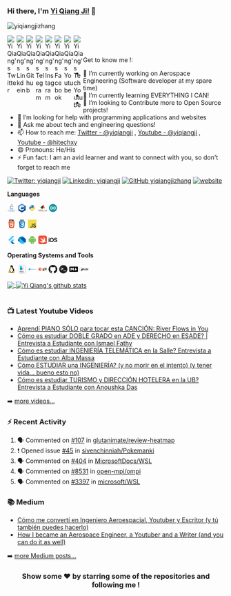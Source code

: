 ### Hi there, I'm [Yi Qiang Ji!](https://yiqiangji.com) 👋

<p align="left"> <img src="https://komarev.com/ghpvc/?username=yiqiangjizhang&label=Views&color=blue&style=plastic" alt="yiqiangjizhang" /> </p>

<a href="https://twitter.com/yiqiangji">
  <img align="left" alt="Yi Qiang's Twitter" width="22px" src="https://cdn.jsdelivr.net/npm/simple-icons@v3/icons/twitter.svg" />
</a>
<a href="https://www.linkedin.com/in/yi-qiang-ji-zhang-157410148/">
  <img align="left" alt="Yi Qiang's Linkdein" width="22px" src="https://cdn.jsdelivr.net/npm/simple-icons@v3/icons/linkedin.svg" />
</a>
<a href="https://github.com/yqiangjizhang">
  <img align="left" alt="Yi Qiang's Github" width="22px" src="https://cdn.jsdelivr.net/npm/simple-icons@v3/icons/github.svg" />
</a>
<a href="https://t.me/yiqiangji">
  <img align="left" alt="Yi Qiang's Telegram" width="22px" src="https://cdn.jsdelivr.net/npm/simple-icons@v3/icons/telegram.svg" />
</a>
<a href="https://instagram.com/yiqiangji/">
  <img align="left" alt="Yi Qiang's Instagram" width="22px" src="https://cdn.jsdelivr.net/npm/simple-icons@v3/icons/instagram.svg" />
</a>
<a href="https://www.facebook.com/yiqiang.ji">
  <img align="left" alt="Yi Qiang's Facebook" width="22px" src="https://cdn.jsdelivr.net/npm/simple-icons@v3/icons/facebook.svg" />
</a>
<a href="https://www.youtube.com/channel/UClLY8hvX7CLnGcq8tjQmIFw">
  <img align="left" alt="Yi Qiang's Youtube" width="22px" src="https://cdn.jsdelivr.net/npm/simple-icons@v3/icons/youtube.svg" />
</a>
<a href="https://www.youtube.com/hitechxy">
  <img align="left" alt="Yi Qiang's Tech Youtube" width="22px" src="https://cdn.jsdelivr.net/npm/simple-icons@v3/icons/youtube.svg" />
</a>

<br/>
<br/>

Get to know me !:

- 🔭 I’m currently working on Aerospace Engineering (Software developer at my spare time)
- 🌱 I’m currently learning EVERYTHING I CAN!
- 👯 I’m looking to Contribute more to Open Source projects!
- 🤔 I’m looking for help with programming applications and websites
- 💬 Ask me about tech and engineering questions!
- 📫 How to reach me: [Twitter - @yiqiangji](https://twitter.com/yiqiangji) , [Youtube - @yiqiangji](https://www.youtube.com/channel/UClLY8hvX7CLnGcq8tjQmIFw) , [Youtube - @hitechxy](https://www.youtube.com/hitechxy)
- 😄 Pronouns: He/His
- ⚡ Fun fact: I am an avid learner and want to connect with you, so don't forget to reach me

[![Twitter: yiqiangji](https://img.shields.io/twitter/follow/yiqiangji?style=social)](https://twitter.com/yiqiangji)
[![Linkedin: yiqiangji](https://img.shields.io/badge/-yiqiangji-blue?style=flat-square&logo=Linkedin&logoColor=white&link=https://www.linkedin.com/in/yi-qiang-ji-zhang-157410148/)](https://www.linkedin.com/in/yi-qiang-ji-zhang-157410148/)
[![GitHub yiqiangjizhang](https://img.shields.io/github/followers/yiqiangjizhang?label=follow&style=social)](https://github.com/yiqiangjizhang)
[![website](https://img.shields.io/badge/PortfolioWebsite-yiqiangji.com-2648ff?style=flat-square&logo=google-chrome)](https://yiqiangji.com/)

**Languages**
<br/>

<code><img height="20" src="https://raw.githubusercontent.com/github/explore/80688e429a7d4ef2fca1e82350fe8e3517d3494d/topics/c/c.png"></code>
<code><img height="20" src="https://raw.githubusercontent.com/github/explore/80688e429a7d4ef2fca1e82350fe8e3517d3494d/topics/cpp/cpp.png"></code>
<code><img height="20" src="https://raw.githubusercontent.com/github/explore/80688e429a7d4ef2fca1e82350fe8e3517d3494d/topics/python/python.png"></code>
<code><img height="20" src="https://raw.githubusercontent.com/github/explore/80688e429a7d4ef2fca1e82350fe8e3517d3494d/topics/matlab/matlab.png"></code>
<code><img height="20" src="https://raw.githubusercontent.com/github/explore/80688e429a7d4ef2fca1e82350fe8e3517d3494d/topics/arduino/arduino.png"></code>

<code><img height="20" src="https://raw.githubusercontent.com/github/explore/80688e429a7d4ef2fca1e82350fe8e3517d3494d/topics/html/html.png"></code>
<code><img height="20" src="https://raw.githubusercontent.com/github/explore/80688e429a7d4ef2fca1e82350fe8e3517d3494d/topics/css/css.png"></code>
<code><img height="20" src="https://raw.githubusercontent.com/github/explore/80688e429a7d4ef2fca1e82350fe8e3517d3494d/topics/javascript/javascript.png"></code>

<code><img height="20" src="https://raw.githubusercontent.com/github/explore/80688e429a7d4ef2fca1e82350fe8e3517d3494d/topics/flutter/flutter.png"></code>
<code><img height="20" src="https://raw.githubusercontent.com/github/explore/80688e429a7d4ef2fca1e82350fe8e3517d3494d/topics/dart/dart.png"></code>
<code><img height="20" src="https://raw.githubusercontent.com/github/explore/80688e429a7d4ef2fca1e82350fe8e3517d3494d/topics/android/android.png"></code>
<code><img height="20" src="https://raw.githubusercontent.com/github/explore/80688e429a7d4ef2fca1e82350fe8e3517d3494d/topics/swift/swift.png"></code>
<code><img height="20" src="https://raw.githubusercontent.com/github/explore/80688e429a7d4ef2fca1e82350fe8e3517d3494d/topics/ios/ios.png"></code>

**Operating Systems and Tools**

<code><img height="20" src="https://raw.githubusercontent.com/github/explore/80688e429a7d4ef2fca1e82350fe8e3517d3494d/topics/linux/linux.png"></code>
<code><img height="20" src="https://raw.githubusercontent.com/github/explore/80688e429a7d4ef2fca1e82350fe8e3517d3494d/topics/macos/macos.png"></code>
<code><img height="20" src="https://raw.githubusercontent.com/github/explore/80688e429a7d4ef2fca1e82350fe8e3517d3494d/topics/windows/windows.png"></code>
<code><img height="20" src="https://raw.githubusercontent.com/github/explore/80688e429a7d4ef2fca1e82350fe8e3517d3494d/topics/git/git.png"></code>
<code><img height="20" src="https://raw.githubusercontent.com/github/explore/78df643247d429f6cc873026c0622819ad797942/topics/github/github.png"></code>
<code><img height="20" src="https://raw.githubusercontent.com/github/explore/80688e429a7d4ef2fca1e82350fe8e3517d3494d/topics/terminal/terminal.png"></code>
<code><img height="20" src="https://raw.githubusercontent.com/github/explore/80688e429a7d4ef2fca1e82350fe8e3517d3494d/topics/markdown/markdown.png"></code>
<code><img height="20" src="https://raw.githubusercontent.com/github/explore/80688e429a7d4ef2fca1e82350fe8e3517d3494d/topics/bash/bash.png"></code>

<a href="https://github.com/yiqiangjizhang">
  <img align="center" src="https://github-readme-stats.vercel.app/api/top-langs/?username=yiqiangjizhang&theme=light&hide_langs_below=1" />
</a>
<a href="https://github.com/yiqiangjizhang">
 <img align="center" src="https://github-readme-stats.vercel.app/api?username=yiqiangjizhang&show_icons=true&theme=light&line_height=27" alt="Yi Qiang's github stats"/>
</a>

<br/>
<br/>

### 📺 Latest Youtube Videos

<!-- YOUTUBE:START -->
- [Aprendí PIANO SÓLO para tocar esta CANCIÓN: River Flows in You](https://www.youtube.com/watch?v=4I3VahmRgm0)
- [Cómo es estudiar DOBLE GRADO en ADE y DERECHO en ESADE? | Entrevista a Estudiante con Ismael Fathy](https://www.youtube.com/watch?v=te3hI3eHtaA)
- [Cómo es estudiar INGENIERÍA TELEMÁTICA en la Salle? Entrevista a Estudiante con Alba Massa](https://www.youtube.com/watch?v=15yyLP0OgbE)
- [Cómo ESTUDIAR una INGENIERÍA? (y no morir en el intento) (y tener vida... bueno esto no)](https://www.youtube.com/watch?v=WV5Hj6ZfBC0)
- [Cómo es estudiar TURISMO y DIRECCIÓN HOTELERA en la UB? Entrevista a Estudiante con Anoushka Das](https://www.youtube.com/watch?v=NQBNWPvHCqg)
<!-- YOUTUBE:END -->

➡️ [more videos...](https://www.youtube.com/channel/UClLY8hvX7CLnGcq8tjQmIFw)

### ⚡ Recent Activity

<!--START_SECTION:activity-->
1. 🗣 Commented on [#107](https://github.com/glutanimate/review-heatmap/issues/107) in [glutanimate/review-heatmap](https://github.com/glutanimate/review-heatmap)
2. ❗️ Opened issue [#45](https://github.com/sivenchinniah/Pokemanki/issues/45) in [sivenchinniah/Pokemanki](https://github.com/sivenchinniah/Pokemanki)
3. 🗣 Commented on [#404](https://github.com/MicrosoftDocs/WSL/issues/404) in [MicrosoftDocs/WSL](https://github.com/MicrosoftDocs/WSL)
4. 🗣 Commented on [#8531](https://github.com/open-mpi/ompi/issues/8531) in [open-mpi/ompi](https://github.com/open-mpi/ompi)
5. 🗣 Commented on [#3397](https://github.com/microsoft/WSL/issues/3397) in [microsoft/WSL](https://github.com/microsoft/WSL)
<!--END_SECTION:activity-->

### 📚 Medium

<!-- MEDIUM:START -->
- [Cómo me convertí en Ingeniero Aeroespacial, Youtuber y Escritor (y tú también puedes hacerlo)](https://medium.com/@yiqiangjizhang/c%C3%B3mo-me-convert%C3%AD-en-ingeniero-aeroespacial-youtuber-y-escritor-y-t%C3%BA-tambi%C3%A9n-puedes-hacerlo-d9005004f4c6?source=rss-e0cc132a61b2------2)
- [How I became an Aerospace Engineer, a Youtuber and a Writer (and you can do it as well)](https://medium.com/@yiqiangjizhang/how-i-became-an-aerospace-engineer-a-youtuber-and-a-writer-and-you-can-do-it-as-well-c72234434195?source=rss-e0cc132a61b2------2)
<!-- MEDIUM:END -->

➡️ [more Medium posts...](https://medium.com/feed/@yiqiangjizhang)

<div align="center">
  
### Show some ❤️ by starring some of the repositories and following me !

</div>
